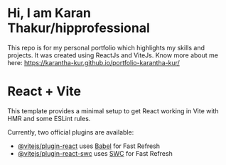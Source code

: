 # Hi, I am Karan Thakur/hipprofessional

This repo is for my personal portfolio which highlights my skills and projects. It was created using ReactJs and ViteJs.
Know more about me here: https://karantha-kur.github.io/portfolio-karantha-kur/

# React + Vite

This template provides a minimal setup to get React working in Vite with HMR and some ESLint rules.

Currently, two official plugins are available:

- [@vitejs/plugin-react](https://github.com/vitejs/vite-plugin-react/blob/main/packages/plugin-react/README.md) uses [Babel](https://babeljs.io/) for Fast Refresh
- [@vitejs/plugin-react-swc](https://github.com/vitejs/vite-plugin-react-swc) uses [SWC](https://swc.rs/) for Fast Refresh

